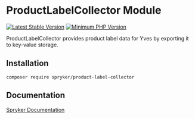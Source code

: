 # ProductLabelCollector Module
[![Latest Stable Version](https://poser.pugx.org/spryker/product-label-collector/v/stable.svg)](https://packagist.org/packages/spryker/product-label-collector)
[![Minimum PHP Version](https://img.shields.io/badge/php-%3E%3D%208.1-8892BF.svg)](https://php.net/)

ProductLabelCollector provides product label data for Yves by exporting it to key-value storage.

## Installation

```
composer require spryker/product-label-collector
```

## Documentation

[Spryker Documentation](https://docs.spryker.com)

